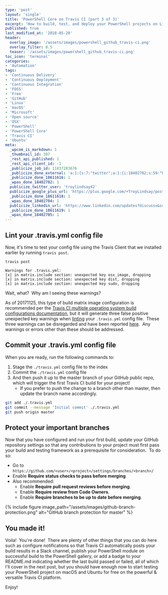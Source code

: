 ```yaml
---
type: 'post'
layout: 'single'
title: 'PowerShell Core on Travis CI (part 3 of 3)'
excerpt: 'How to build, test, and deploy your PowerShell projects on Linux and macOS for free with Travis CI! {::nomarkdown}<br><br>Example available in the <strong>Armor PowerShell</strong> project.<br><br><iframe style="display: inline-block;" src="https://ghbtns.com/github-btn.html?user=tlindsay42&repo=armorpowershell&type=star&count=true&size=large" frameborder="0" scrolling="0" width="160px" height="30px"></iframe> <iframe style="display: inline-block;" src="https://ghbtns.com/github-btn.html?user=tlindsay42&repo=armorpowershell&type=fork&count=true&size=large" frameborder="0" scrolling="0" width="158px" height="30px"></iframe>{:/nomarkdown}'
published: true
last_modified_at: '2018-05-20'
header:
  overlay_image: '/assets/images/powershell_github_travis-ci.png'
  overlay_filter: 0.5
  teaser: '/assets/images/powershell_github_travis-ci.png'
toc_icon: 'terminal'
categories:
- 'Automation'
tags:
- 'Continuous Delivery'
- 'Continuous Deployment'
- 'Continuous Integration'
- 'FOSS'
- 'Free'
- 'GitHub'
- 'Linux'
- 'macOS'
- 'Microsoft'
- 'Open source'
- 'OSX'
- 'PowerShell'
- 'PowerShell Core'
- 'Travis CI'
- 'Ubuntu'
meta:
  _wpcom_is_markdown: 1
  _thumbnail_id: 307
  _rest_api_published: 1
  _rest_api_client_id: -1
  _publicize_job_id: 11837283676
  _publicize_done_external: 'a:1:{s:7:"twitter";a:1:{i:18402702;s:59:"https://twitter.com/troylindsay42/status/934648058633076736";}}'
  _publicize_done_18611616: 1
  _wpas_done_18402702: 1
  publicize_twitter_user: 'troylindsay42'
  publicize_google_plus_url: 'https://plus.google.com/+TroyLindsay/posts/DjSXu8DCVp1'
  _publicize_done_18611618: 1
  _wpas_done_18402704: 1
  publicize_linkedin_url: 'https://www.linkedin.com/updates?discuss=&scope=19360941&stype=M&topic=6340413775547506689&type=U&a=QGlR'
  _publicize_done_18611619: 1
  _wpas_done_18402705: 1
---
```

## Lint your .travis.yml config file

Now, it's time to test your config file using the Travis Client that we installed earlier by running `travis post`.

```text
travis post

Warnings for .travis.yml:
[x] in matrix.include section: unexpected key osx_image, dropping
[x] in matrix.include section: unexpected key dist, dropping
[x] in matrix.include section: unexpected key sudo, dropping
```

Wait, what?  Why am I seeing these warnings?

As of 20171125, this type of build matrix image configuration is recommended per the [Travis CI multiple operating system build configurations documentation][matrix], but it will generate three false positive unexpected key warnings when [linting][lint] your `.travis.yml` config file.  These three warnings can be disregarded and have been reported [here][559].  Any warnings or errors other than these should be addressed.

## Commit your .travis.yml config file

When you are ready, run the following commands to:

1. Stage the `./travis.yml` config file to the index
1. Commit the `./travis.yml` config file
1. And then push it up to the master branch of your GitHub public repo, which will trigger the first Travis CI build for your project!
    * If you prefer to push the change to a branch other than master, then update the branch name accordingly.

```bash
git add ./.travis.yml
git commit --message 'Initial commit' ./.travis.yml
git push origin master
```

## Protect your important branches

Now that you have configured and run your first build, update your GitHub repository settings so that any contributions to your project must first pass your build and testing framework as a prerequisite for consideration.  To do so:

* Go to `https://github.com/<user>/<project>/settings/branches/<branch>/`
* Enable **Require status checks to pass before merging**.
* Also recommended:
  * Enable **Require pull request reviews before merging**.
  * Enable **Require review from Code Owners**.
  * Enable **Require branches to be up to date before merging**.

{% include figure image_path="/assets/images/github-branch-protection.png" alt="GitHub branch protection for master" %}

## You made it!

Voila!  You're done!  There are plenty of other things that you can do here such as configure notifications so that Travis CI automatically posts your build results in a Slack channel, publish your PowerShell module on successful build to the PowerShell gallery, or add a badge to your README.md indicating whether the last build passed or failed, all of which I'll cover in the next post, but you should have enough now to start testing your PowerShell project on macOS and Ubuntu for free on the powerful & versatile Travis CI platform.

Enjoy!

[matrix]: https://docs.travis-ci.com/user/multi-os/#Example-Multi-OS-Build-Matrix
[lint]: https://en.wikipedia.org/wiki/Lint_(software) "validating"
[559]: https://github.com/travis-ci/travis.rb/issues/559
